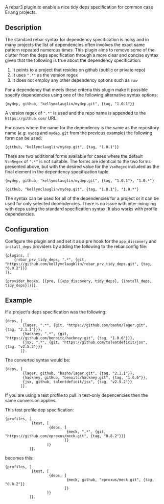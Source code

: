 A rebar3 plugin to enable a nice tidy deps specification for common case
Erlang projects.

## Description

The standard rebar syntax for dependency specification is noisy and in
many projects the list of dependencies often involves the exact same
pattern repeated numerous times. This plugin aims to remove some of
the clutter from the deps specification through a more clear and
concise syntax given that the following is true about the dependency
specification:

1. It points to a project that resides on github (public or private repo)
1. It uses `".*"` as the version regex
1. It does not employ any other dependency options such as `raw`

For a dependency that meets these criteria this plugin make it
possible specify dependencies using one of the following alternative
syntax options:

```
{mydep, github, "kellymclauglin/mydep.git", {tag, "1.0.1"}}
```

A version regex of `".*"` is used and the repo name is appended to the
`https://github.com/` URL.

For cases where the name for the dependency is the same as the
repository name (*e.g.* `mydep` and `mydep.git` from the previous
example) the following form can be used:

```
{github, "kellymclauglin/mydep.git", {tag, "1.0.1"}}
```

There are two additional forms available for cases where the default
`VsnRegex` of `".*"` is not suitable. The forms are identical to the
two forms presented above, but with the desired value for the
`VsnRegex` included as the final element in the dependency
specification tuple.

```
{mydep, github, "kellymclauglin/mydep.git", {tag, "1.0.1"}, "1.0.*"}
```

```
{github, "kellymclauglin/mydep.git", {tag, "1.0.1"}, "1.0.*"}
```

The syntax can be used for all of the dependencies for a project or it
can be used for only selected dependencies. There is no issue with
inter-mingling with deps using the standard specification syntax. It
also works with profile dependencies.

## Configuration

Configure the plugin and and set it as a pre hook for the
`app_discovery` and `install_deps` providers by adding the following
to the rebar.config file:

```
{plugins, [
    {rebar_prv_tidy_deps, ".*", {git, "https://github.com/kellymclaughlin/rebar_prv_tidy_deps.git", {tag, "0.0.2"}}}
]}.

{provider_hooks, [{pre, [{app_discovery, tidy_deps}, {install_deps, tidy_deps}]}]}.
```

## Example

If a project's deps specification was the following:

```
{deps, [
        {lager, ".*", {git, "https://github.com/basho/lager.git", {tag, "2.1.1"}}},
        {hackney, ".*", {git, "https://github.com/benoitc/hackney.git", {tag, "1.0.6"}}},
        {jsx, ".*", {git, "https://github.com/talentdeficit/jsx", {tag, "v2.5.2"}}}
       ]}.
```

The converted syntax would be:

```
{deps, [
        {lager, github, "basho/lager.git", {tag, "2.1.1"}},
        {hackney, github, "benoitc/hackney.git", {tag, "1.0.6"}},
        {jsx, github, talentdeficit/jsx", {tag, "v2.5.2"}}
       ]}.
```

If you are using a test profile to pull in test-only depencencies then
the same conversion applies.

This test profile dep specification:

```
{profiles, [
            {test, [
                    {deps, [
                            {meck, ".*", {git, "https://github.com/eproxus/meck.git", {tag, "0.8.2"}}}
                           ]}
                   ]}
           ]}.
```

becomes this:

```
{profiles, [
            {test, [
                    {deps, [
                            {meck, github, "eproxus/meck.git", {tag, "0.8.2"}}
                           ]}
                   ]}
           ]}.
```
